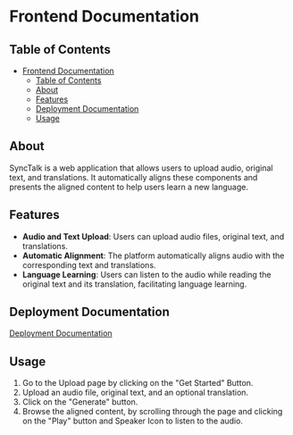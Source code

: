 # Frontend Documentation

## Table of Contents

- [Frontend Documentation](#frontend-documentation)
  - [Table of Contents](#table-of-contents)
  - [About](#about)
  - [Features](#features)
  - [Deployment Documentation](#deployment-documentation)
  - [Usage](#usage)

## About

SyncTalk is a web application that allows users to upload audio, original text, and translations. It automatically aligns these components and presents the aligned content to help users learn a new language.

## Features

- **Audio and Text Upload**: Users can upload audio files, original text, and translations.
- **Automatic Alignment**: The platform automatically aligns audio with the corresponding text and translations.
- **Language Learning**: Users can listen to the audio while reading the original text and its translation, facilitating language learning.

## Deployment Documentation

[Deployment Documentation](../../documentation/DEPLOYMENT.md)

## Usage

1. Go to the Upload page by clicking on the "Get Started" Button.
2. Upload an audio file, original text, and an optional translation.
3. Click on the "Generate" button.
4. Browse the aligned content, by scrolling through the page and clicking on the "Play" button and Speaker Icon to listen to the audio.

